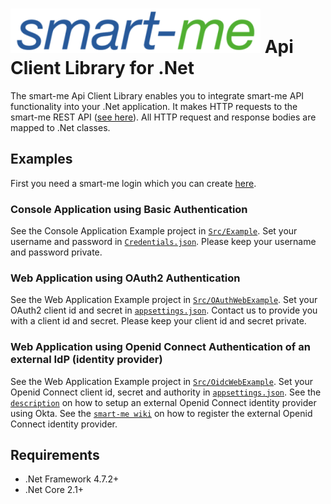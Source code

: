 # ![smart-me logo](Doc/icons/logo.png) Api Client Library for .Net

The smart-me Api Client Library enables you to integrate smart-me API functionality into your .Net application. It makes HTTP requests to the smart-me REST API ([see here](https://smart-me.com/swagger)). All HTTP request and response bodies are mapped to .Net classes.

## Examples

First you need a smart-me login which you can create [here](https://web.smart-me.com/login/).

### Console Application using Basic Authentication

See the Console Application Example project in [`Src/Example`](Src/Example). Set your username and password in [`Credentials.json`](Src/Example/Credentials.json). Please keep your username and password private.

### Web Application using OAuth2 Authentication

See the Web Application Example project in [`Src/OAuthWebExample`](Src/OAuthWebExample). Set your OAuth2 client id and secret in [`appsettings.json`](Src/OAuthWebExample/appsettings.json). Contact us to provide you with a client id and secret. Please keep your client id and secret private.

### Web Application using Openid Connect Authentication of an external IdP (identity provider)

See the Web Application Example project in [`Src/OidcWebExample`](Src/OidcWebExample). Set your Openid Connect client id, secret and authority in [`appsettings.json`](Src/OidcWebExample/appsettings.json). See the [`description`](Doc/Okta.md) on how to setup an external Openid Connect identity provider using Okta. See the [`smart-me wiki`](https://dok.smart-me.com/home) on how to register the external Openid Connect identity provider.

## Requirements

- .Net Framework 4.7.2+
- .Net Core 2.1+
